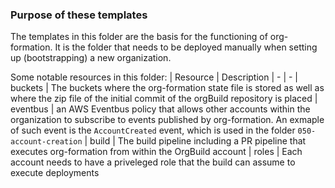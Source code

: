 ### Purpose of these templates
The templates in this folder are the basis for the functioning of org-formation. It is the folder that needs to be deployed manually when setting up (bootstrapping) a new organization.

Some notable resources in this folder:
| Resource | Description
| - | -
| buckets | The buckets where the org-formation state file is stored as well as where the zip file of the initial commit of the orgBuild repository is placed
| eventbus | an AWS Eventbus policy that allows other accounts within the organization to subscribe to events published by org-formation. An exmaple of such event is the `AccountCreated` event, which is used in the folder  `050-account-creation`
| build | The build pipeline including a PR pipeline that executes org-formation from within the OrgBuild account
| roles | Each account needs to have a priveleged role that the build can assume to execute deployments
